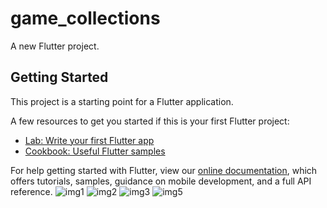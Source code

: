 # game_collections

A new Flutter project.

## Getting Started

This project is a starting point for a Flutter application.

A few resources to get you started if this is your first Flutter project:

- [Lab: Write your first Flutter app](https://flutter.dev/docs/get-started/codelab)
- [Cookbook: Useful Flutter samples](https://flutter.dev/docs/cookbook)

For help getting started with Flutter, view our
[online documentation](https://flutter.dev/docs), which offers tutorials,
samples, guidance on mobile development, and a full API reference.
![img1](https://user-images.githubusercontent.com/41623462/163752202-022ec951-9cfe-49ce-b21f-d980d5ae7a19.png)
![img2](https://user-images.githubusercontent.com/41623462/163752205-fa7b3806-6be0-4650-9d39-f063fa7e854e.png)
![img3](https://user-images.githubusercontent.com/41623462/163752207-d242c854-8b2f-436b-b8b5-30134e7a079d.png)
![img5](https://user-images.githubusercontent.com/41623462/163752209-6a1595e3-f178-4de2-bcba-acbe762f6c98.png)
